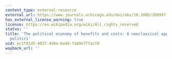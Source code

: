 ```yaml
---
content_type: external-resource
external_url: https://www.journals.uchicago.edu/doi/abs/10.1086/260997
has_external_license_warning: true
license: https://en.wikipedia.org/wiki/All_rights_reserved
status: ''
title: 'The political economy of benefits and costs: A neoclassical approach to distributive
  politics'
uid: ec1f01d5-4837-4d4e-ba4d-fab9e7ffacfd
wayback_url: ''
---
```

